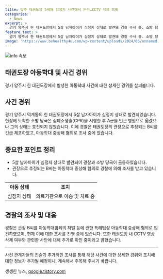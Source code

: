 ```yaml
---
title: 양주 태권도장 5세아 심정지 사건에서 논란…CCTV 삭제 의혹
categories:
  - News
excerpt: >
  경기 양주시 한 태권도장에서 5살 남자아이가 심정지 상태로 발견돼 경찰 수사 중. 소방 당국에 따르면 12일 오후 7시 40분쯤 태권도장 내 A군 신고 후 심정지 상태 확인. 소방 대응으로 A군을 인근 병원으로 옮겼으나 의식 회복 실패. 경찰은 관장 B씨 긴급 체포 후 아동학대 중상해 혐의로 입건, CCTV 영상 삭제 의심. 현재 사건 경위 조사 중.
feature_text: >
  경기 양주시 한 태권도장에서 5살 남자아이가 심정지 상태로 발견돼 경찰 수사 중. 소방 당국에 따르면 12일 오후 7시 40분쯤 태권도장 내 A군 신고 후 심정지 상태 확인. 소방 대응으로 A군을 인근 병원으로 옮겼으나 의식 회복 실패. 경찰은 관장 B씨 긴급 체포 후 아동학대 중상해 혐의로 입건, CCTV 영상 삭제 의심. 현재 사건 경위 조사 중.
image: 'https://www.behealthy4u.com/wp-content/uploads/2024/06/unnamed-file.png'
---
```


<p><img src="https://www.behealthy4u.com/wp-content/uploads/2024/06/unnamed-file.png" alt="info 속보" /></p>

<h2 data-ke-size="size26">태권도장 아동학대 및 사건 경위</h2>

<p data-ke-size="size16">경기 양주시 한 태권도장에서 발생한 아동학대 사건에 대한 상세한 경위를 살펴봅니다.</p>

<h2 data-ke-size="size24">사건 경위</h2>

<p data-ke-size="size16">경기 양주시 덕계동의 한 태권도장에서 5살 남자아이가 심정지 상태로 발견되었습니다. 현장에 도착한 소방 당국은 심폐소생술(CPR)을 시행한 후 A군을 인근 병원으로 옮겼으나 그의 상태는 호전되지 않았습니다. 이에 경찰은 태권도장의 관장으로 추정되는 B씨를 긴급 체포하였고, 아동학대 중상해 혐의로 조사 중에 있습니다.</p>

<h2 data-ke-size="size24">중요한 포인트 정리</h2>

<ul>
  <li>5살 남자아이가 심정지 상태로 발견되어 경찰과 소방 당국이 출동하였습니다.</li>
  <li>관장으로 추정되는 B씨는 아동학대 중상해 혐의로 경찰에 의해 조사를 받고 있습니다.</li>
</ul>

<table>
  <tr>
    <td style="text-align: center; height: 17px;"><b>아동 상태</b></td>
    <td style="text-align: center; height: 17px;"><b>조치</b></td>
  </tr>
  <tr>
    <td style="text-align: center; height: 17px;">심정지 상태</td>
    <td style="text-align: center; height: 17px;">의료기관으로 이송 및 치료 중</td>
  </tr>
</table>

<h2 data-ke-size="size24">경찰의 조사 및 대응</h2>

<p data-ke-size="size16">경찰은 관장 B씨를 아동학대범죄의 처벌 등에 관한 특례법상 아동학대 중상해 혐의로 입건하였으며, 현재 이에 대한 조사를 진행 중에 있습니다. 또한 태권도장 내 CCTV 영상 삭제 여부와 관련한 사안에 대해 추가로 확인 중이라고 밝혔습니다.</p>

<hr>

<p data-ke-size="size16">사건 관계자들의 진술과 추가적인 조사를 통해 해당 사건에 대한 상세한 경위와 조치에 대한 정보가 추가될 예정이니, 계속해서 주목해 주시기 바랍니다.</p>
생생한 뉴스, <a href="https://qoogle.tistory.com" rel="dofollow">qoogle.tistory.com</a>



